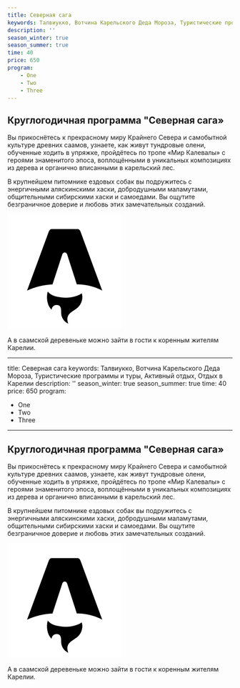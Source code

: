 ```yaml
---
title: Северная сага
keywords: Талвиукко, Вотчина Карельского Деда Мороза, Туристические программы и туры, Активный отдых, Отдых в Карелии
description: ''
season_winter: true
season_summer: true
time: 40
price: 650
program:
    - One
    - Two
    - Three
---
```


## Круглогодичная программа "Северная сага»

Вы прикоснётесь к прекрасному миру Крайнего Севера и самобытной культуре древних саамов,
узнаете, как живут тундровые олени, обученные ходить в упряжке,
пройдётесь по тропе «Мир Калевалы» с героями знаменитого эпоса,
воплощёнными в уникальных композициях из дерева и органично вписанными в карельский лес.

В крупнейшем питомнике ездовых собак вы подружитесь с энергичными аляскинскими хаски,
добродушными маламутами, общительными сибирскими хаски и самоедами.
Вы ощутите безграничное доверие и любовь этих замечательных созданий.

![image](./favicon.svg)

А в саамской деревеньке можно зайти в гости к коренным жителям Карелии.

---

title: Северная сага
keywords: Талвиукко, Вотчина Карельского Деда Мороза, Туристические программы и туры, Активный отдых, Отдых в Карелии
description: ''
season_winter: true
season_summer: true
time: 40
price: 650
program:

- One
- Two
- Three

---

## Круглогодичная программа "Северная сага»

Вы прикоснётесь к прекрасному миру Крайнего Севера и самобытной культуре древних саамов,
узнаете, как живут тундровые олени, обученные ходить в упряжке,
пройдётесь по тропе «Мир Калевалы» с героями знаменитого эпоса,
воплощёнными в уникальных композициях из дерева и органично вписанными в карельский лес.

В крупнейшем питомнике ездовых собак вы подружитесь с энергичными аляскинскими хаски,
добродушными маламутами, общительными сибирскими хаски и самоедами.
Вы ощутите безграничное доверие и любовь этих замечательных созданий.

![image](./favicon.svg)

А в саамской деревеньке можно зайти в гости к коренным жителям Карелии.